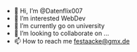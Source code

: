- 👋 Hi, I’m @Datenflix007
- 👀 I’m interested WebDev
- 🌱 I’m currently go on university
- 💞️ I’m looking to collaborate on ...
- 📫 How to reach me festaacke@gmx.de

<!---
Datenflix007/Datenflix007 is a ✨ special ✨ repository because its `README.md` (this file) appears on your GitHub profile.
You can click the Preview link to take a look at your changes.
--->
